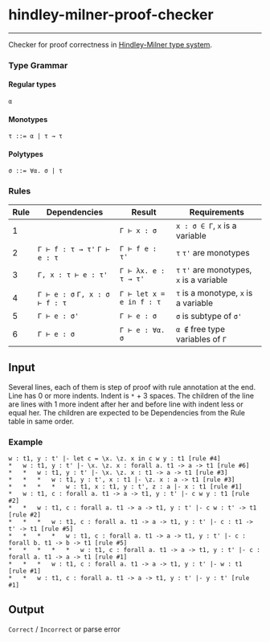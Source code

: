# hindley-milner-proof-checker

---

Checker for proof correctness
in [Hindley-Milner type system](https://en.wikipedia.org/wiki/Hindley%E2%80%93Milner_type_system).

### Type Grammar

#### Regular types

`α`

#### Monotypes

`τ ::= α | τ → τ`

#### Polytypes

`σ ::= ∀α. σ | τ`

### Rules

| Rule | Dependencies                    | Result                   | Requirements                              |
|------|---------------------------------|--------------------------|-------------------------------------------|
| 1    |                                 | `Γ ⊢ x : σ`              | `x : σ ∈ Γ`, `x` is a variable            |
| 2    | `Γ ⊢ f : τ → τ'` `Γ ⊢ e : τ`    | `Γ ⊢ f e : τ'`           | `τ` `τ'` are monotypes                    |
| 3    | `Γ, x : τ ⊢ e : τ'`             | `Γ ⊢ λx. e : τ → τ'`     | `τ` `τ'` are monotypes, `x` is a variable |
| 4    | `Γ ⊢ e : σ` `Γ, x : σ ⊢ f : τ`  | `Γ ⊢ let x = e in f : τ` | `τ` is a monotype, `x` is a variable      | 
| 5    | `Γ ⊢ e : σ'`                    | `Γ ⊢ e : σ`              | `σ` is subtype of `σ'`                    |
| 6    | `Γ ⊢ e : σ`                     | `Γ ⊢ e : ∀α. σ`          | `α ∉` free type variables of `Γ`          |

## Input

Several lines, each of them is step of proof with rule annotation at the end. Line has 0 or more indents. Indent is `*` + 3 spaces.
The children of the line are lines with 1 more indent after her and before line with indent less or equal her.
The children are expected to be Dependencies from the Rule table in same order.

### Example
```
w : t1, y : t' |- let c = \x. \z. x in c w y : t1 [rule #4]
*   w : t1, y : t' |- \x. \z. x : forall a. t1 -> a -> t1 [rule #6]
*   *   w : t1, y : t' |- \x. \z. x : t1 -> a -> t1 [rule #3]
*   *   *   w : t1, y : t', x : t1 |- \z. x : a -> t1 [rule #3]
*   *   *   *   w : t1, x : t1, y : t', z : a |- x : t1 [rule #1]
*   w : t1, c : forall a. t1 -> a -> t1, y : t' |- c w y : t1 [rule #2]
*   *   w : t1, c : forall a. t1 -> a -> t1, y : t' |- c w : t' -> t1 [rule #2]
*   *   *   w : t1, c : forall a. t1 -> a -> t1, y : t' |- c : t1 -> t' -> t1 [rule #5]
*   *   *   *   w : t1, c : forall a. t1 -> a -> t1, y : t' |- c : forall b. t1 -> b -> t1 [rule #5]
*   *   *   *   *   w : t1, c : forall a. t1 -> a -> t1, y : t' |- c : forall a. t1 -> a -> t1 [rule #1]
*   *   *   w : t1, c : forall a. t1 -> a -> t1, y : t' |- w : t1 [rule #1]
*   *   w : t1, c : forall a. t1 -> a -> t1, y : t' |- y : t' [rule #1]
```

## Output

`Correct` / `Incorrect` or parse error